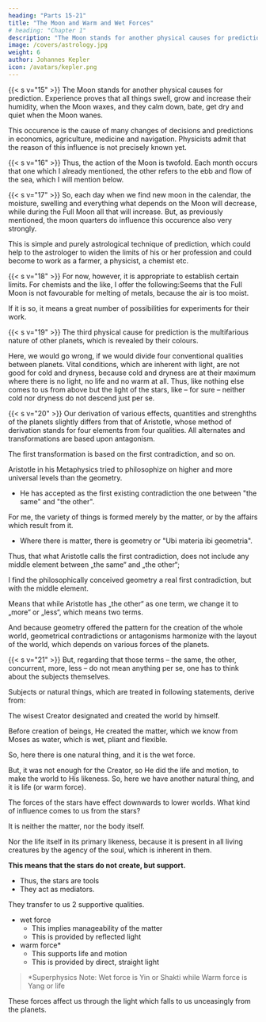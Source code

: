 ```yaml
---
heading: "Parts 15-21"
title: "The Moon and Warm and Wet Forces"
# heading: "Chapter 1"
description: "The Moon stands for another physical causes for prediction. Experience proves that all things swell, grow and increase their humidity, when the Moon waxes, and they calm down, bate, get dry and quiet when the Moon wanes"
image: /covers/astrology.jpg
weight: 6
author: Johannes Kepler
icon: /avatars/kepler.png
---
```




{{< s v="15" >}} The Moon stands for another physical causes for prediction. Experience proves that all things swell, grow and increase their humidity, when the Moon waxes, and they calm down, bate, get dry and quiet when the Moon wanes. 

This occurence is the cause of many changes of decisions and predictions in economics, agriculture, medicine and navigation. Physicists admit that the reason of this influence is not precisely known yet.


{{< s v="16" >}}  Thus, the action of the Moon is twofold. Each month occurs that one which I already mentioned, the other refers to the ebb and flow of the sea, which I will mention below.


{{< s v="17" >}} So, each day when we find new moon in the calendar, the moisture, swelling and everything what depends on the Moon will decrease, while during the Full Moon all that will increase. But, as previously mentioned, the moon quarters do influence this occurence also very strongly. 

This is simple and purely astrological technique of prediction, which could help to the astrologer to widen the limits of his or her profession and could become to
work as a farmer, a physicist, a chemist etc.


{{< s v="18" >}}  For now, however, it is appropriate to establish certain limits. For chemists and the like, I offer the following:Seems that the Full Moon is not favourable for melting of metals, because the air is too moist. 

If it is so, it means a great number of possibilities for experiments for their work.


{{< s v="19" >}}  The third physical cause for prediction is the multifarious nature of other planets, which is revealed by their colours.

Here, we would go wrong, if we would divide four conventional qualities between planets. Vital conditions, which are inherent with light, are not good for cold and dryness, because cold and dryness are at their maximum where there is no light, no life and no warm at all. Thus, like nothing else comes to us from above but the light of the stars, like – for sure – neither cold nor dryness do not descend just per se.


{{< s v="20" >}}  Our derivation of various effects, quantities and strenghths of the planets slightly differs from that of Aristotle, whose method of derivation stands for four elements from four qualities. All alternates and transformations are based upon antagonism. 

The first transformation is based on the first contradiction, and so on. 

Aristotle in his Metaphysics tried to philosophize on higher and more universal levels than the geometry.
- He has accepted as the first existing contradiction the one between "the same" and "the other". 

For me, the variety of things is formed merely by the matter, or by the affairs which result from it. 
- Where there is matter, there is geometry or  "Ubi materia ibi geometria". 

Thus, that what Aristotle calls the first contradiction, does not include any middle element between „the same“ and „the other“; 

I find the philosophically conceived geometry a real first contradiction, but with the middle element.

Means that while Aristotle has „the other“ as one term, we change it to „more“ or „less“, which means two terms. 

And because geometry offered the pattern for the creation of the whole world, geometrical contradictions or antagonisms harmonize with the layout of the world, which depends on various forces of the planets.


{{< s v="21" >}} But, regarding that those terms – the same, the other, concurrent, more, less – do not mean anything per se, one has to think about the subjects themselves.

Subjects or natural things, which are treated in following statements, derive from:

The wisest Creator designated and created the world by himself. 

Before creation of beings, He created the matter, which we know from Moses as water, which is wet, pliant and flexible. 

So, here there is one natural thing, and it is the wet force. 

But, it was not enough for the Creator, so He did the life and motion, to make the world to His likeness. So, here we have another natural thing, and it is life (or warm force).

The forces of the stars have effect downwards to lower worlds. What kind of influence comes to us from the stars?

It is neither the matter, nor the body itself.
<!-- ; those were here already before.  -->
Nor the life itself in its primary likeness, because it is present in all living creatures by the agency of the soul, which is inherent in them.

**This means that the stars do not create, but support.** 
- Thus, the stars are tools
- They act as mediators. 

They transfer to us 2 supportive qualities.
<!-- Such qualities are two, by the number of two natural things:  -->

- wet force
  - This implies manageability of the matter
  - This is provided by reflected light
- warm force*
  - This supports life and motion
  - This is provided by direct, straight light

> *Superphysics Note: Wet force is Yin or Shakti while Warm force is Yang or life  


These forces affect us through the light which falls to us unceasingly from the planets.

<!-- The own force of light, provided it is straight light, is the warm force, while the force of reflected light is wet. -->

